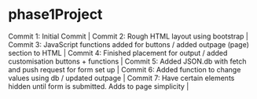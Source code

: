 # phase1Project
Commit 1: Initial Commit |
Commit 2: Rough HTML layout using bootstrap |
Commit 3: JavaScript functions added for buttons / added outpage (page) section to HTML | 
Commit 4: Finished placement for output / added customisation buttons + functions |
Commit 5: Added JSON.db with fetch and push request for form set up |
Commit 6: Added function to change values using db / updated outpage |
Commit 7: Have certain elements hidden until form is submitted. Adds to page simplicity |
